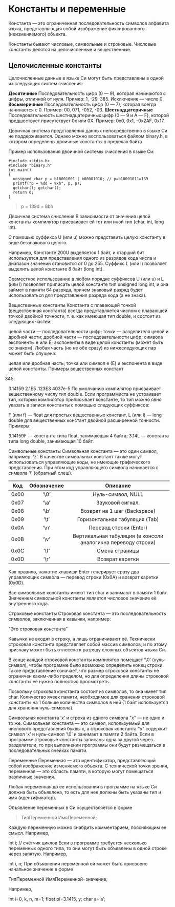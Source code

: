 # Константы и переменные

Константа — это ограниченная последовательность символов алфавита языка, представляющая собой изображение фиксированного (неизменяемого) объекта.

Константы бывают числовые, символьные и строковые. Числовые константы делятся на целочисленные и вещественные.

## Целочисленные константы
Целочисленные данные в языке Си могут быть представлены в одной из следующих систем счисления:

**Десятичные**	Последовательность цифр (0 — 9), которая начинаются с цифры, отличной от нуля. Пример: 1, -29, 385. Исключение — число 0.
**Восьмеричные**	Последовательность цифр (0 — 7), которая всегда начинается с 0. Пример: 00, 071, -052, -03.
**Шестнадцатеричные**	Последовательность шестнадцатеричных цифр (0 — 9 и A — F), которой предшествует присутствует 0x или 0X. Пример: 0x0, 0x1, -0x2AF, 0x17.

Двоичная система представления данных непосредственно в языке Си не поддерживается. Однако можно воспользоваться файлом binary.h, в котором определены двоичные константы в пределах байта.

Пример использования двоичной системы счисления в языке Си:

```
#include <stdio.h>
#include "binary.h"
int main()
{
  unsigned char p = b10001001 | b00001010; // p=b10001011=139
  printf("p = %dd = %xh", p, p);
  getchar(); getchar();
  return 0;
}
```

> p = 139d = 8bh

Двоичная система счисления
В зависимости от значения целой константы компилятор присваивает ей тот или иной тип (char, int, long int).

С помощью суффикса U (или u) можно представить целую константу в виде беззнакового целого.

Например, Константе 200U выделяется 1 байт, и старший бит используется для представления одного из разрядов кода числа и диапазон значений становится от 0 до 255. Суффикс L (или l) позволяет выделить целой константе 8 байт (long int).

Совместное использование в любом порядке суффиксов U (или u) и L (или l) позволяет приписать целой константе тип unsigned long int, и она займет в памяти 64 разряда, причем знаковый разряд будет использоваться для представления разряда кода (а не знака).

Вещественные константы
Константа с плавающей точкой (вещественная константа) всегда представляется числом с плавающей точкой двойной точности, т. е. как имеющая тип double, и состоит из следующих частей:

целой части — последовательности цифр;
точки — разделителя целой и дробной части;
дробной части — последовательности цифр;
символа экспоненты е или E;
экспоненты в виде целой константы (может быть со знаком).
Любая часть (но не обе сразу) из нижеследующих пар может быть опущена:

целая или дробная часть;
точка или символ е (Е) и экспонента в виде целой константы.
Примеры вещественных констант

345.
3.14159
2.1Е5
.123ЕЗ
4037е-5
По умолчанию компилятор присваивает вещественному числу тип double. Если программиста не устраивает тип, который компилятор приписывает константе, то тип можно явно указать в записи константы с помощью следующих суффиксов:

F (или f) — float для простых вещественных констант,
L (или l) — long double для вещественных констант двойной расширенной точности.
Примеры:

3.14159F — константа типа float, занимающая 4 байта;
3.14L — константа типа long double, занимающая 10 байт.


Символьные константы
Символьная константа — это один символ, например: ‘z’. В качестве символьных констант также могут использоваться управляющие коды, не имеющие графического представления. При этом код управляющего символа начинается с символа ‘\’ (обратный слеш).

|  Код | Обозначение |                            Описание                           |
|:----:|:-----------:|:-------------------------------------------------------------:|
| 0x00 | ‘\0’        | Нуль-символ, NULL                                             |
| 0x07 | ‘\a’        | Звуковой сигнал.                                              |
| 0x08 | ‘\b’        | Возврат на 1 шаг (Backspace)                                  |
| 0x09 | ‘\t’        | Горизонтальная табуляция (Tab)                                |
| 0x0A | ‘\n’        | Перевод строки (Enter)                                        |
| 0x0B | ‘\v’        | Вертикальная табуляция (в консоли аналогична переводу строки) |
| 0x0C | ‘\f’        | Смена страницы                                                |
| 0x0D | ‘\r’        | Возврат каретки                                               |

Как правило, нажатие клавиши Enter генерирует сразу два управляющих символа — перевод строки (0x0A) и возврат каретки (0x0D).

Все символьные константы имеют тип char и занимают в памяти 1 байт. Значением символьной константы является числовое значение её внутреннего кода.

Строковые константы
Строковая константа — это последовательность символов, заключенная в кавычки, например:

"Это строковая константа"

Кавычки не входят в строку, а лишь ограничивают её. Технически строковая константа представляет собой массив символов, и по этому признаку может быть отнесена к разряду сложных объектов языка Си.

В конце каждой строковой константы компилятор помещает ‘\0’ (нуль-символ), чтобы программе было возможно определить конец строки. Такое представление означает, что размер строковой константы не ограничен каким-либо пределом, но для определения длины строковой константы её нужно полностью просмотреть.

Поскольку строковая константа состоит из символов, то она имеет тип char. Количество ячеек памяти, необходимое для хранения строковой константы на 1 больше количества символов в ней (1 байт используется для хранения нуль-символа).

Символьная константа ‘x’ и строка из одного символа "x" — не одно и то же. Символьная константа — это символ, используемый для числового представления буквы x, а строковая константа "x" содержит символ ‘x’ и нуль-символ ‘\0’ и занимает в памяти 2 байта. Если в программе строковые константы записаны одна за другой через разделители, то при выполнении программы они будут размещаться в последовательных ячейках памяти.

Переменные
Переменная — это идентификатор, представляющий собой изображение изменяемого объекта. C технической точки зрения, переменная — это область памяти, в которую могут помещаться различные значения.

Любая переменная до ее использования в программе на языке Си должна быть объявлена, то есть для нее должны быть указаны тип и имя (идентификатор).

Объявление переменных в Си осуществляется в форме

>ТипПеременной ИмяПеременной;

Каждую переменную можно снабдить комментарием, поясняющим ее смысл. Например,

 int i; // счётчик циклов
Если в программе требуется несколько переменных одного типа, то они могут быть объявлены в одной строке через запятую. Например,

 int i, n;
При объявлении переменной ей может быть присвоено начальное значение в форме

ТипПеременной ИмяПеременной=значение;

Например,

int i=0, k, n, m=1;
float pi=3.1415, y;
char a=‘a’;